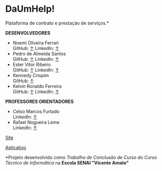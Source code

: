 # DaUmHelp!

 Plataforma de contrato e prestação de serviços.*
 
**DESENVOLVEDORES**
- Noemi Oliveira Ferrari  
GitHub: [↑](https://github.com/Noemi-Oliveira-Ferrari)
LinkedIn: [↑](https://www.linkedin.com/in/noemi-ferrari-b29146199/)
- Pedro de Almeida Santos  
GitHub: [↑](https://github.com/PedroDeAlmeidaSantos)
LinkedIn: [↑](https://www.linkedin.com/in/pedro-almeida-santos-6a4569196/)
- Ester Vitor Ribeiro  
GitHub: [↑](https://github.com/estervribeiro)
LinkedIn: [↑](https://www.linkedin.com/in/ester-ribeiro-52bb81199/)
- Kennedy Crispim  
GitHub: [↑](https://github.com/kennedycrispim)
- Kelvin Ronaldo Ferreira  
GitHub: [↑](https://github.com/KelvinRonaldo)
LinkedIn: [↑](https://www.linkedin.com/in/kelvinronaldo/)

**PROFESSORES ORIENTADORES**
- Celso Marcos Furtado  
LinkedIn: [↑](https://www.linkedin.com/in/celso-furtado-803713aa/)
- Rafael Nogueira Leme  
LinkedIn: [↑](https://www.linkedin.com/in/rafael-nogueira-leme-71810a48/)

[Site](ec2-3-220-68-195.compute-1.amazonaws.com)

[Aplicativo](http://ec2-3-220-68-195.compute-1.amazonaws.com/duh/app/daumhelp.apk)

*Projeto desenvolvido como *Trabalho de Conclusão de Curso do Curso Técnico de Informática* na **Escola SENAI "Vicente Amato"**
